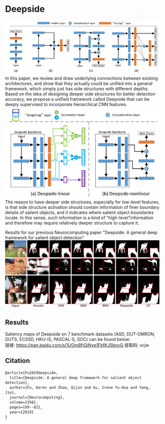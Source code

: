 # Deepside
![alt text](ExistingScheme.png)
  In this paper, we review and draw underlying connections between existing architectures, and show that they actually could be unified into a general framework, which simply just has side structures with different depths. Based on the idea of designing deeper side structures for better detection accuracy, we propose a unified framework called Deepside that can be deeply supervised to incorporate hierarchical CNN features. 
![alt text](Deepside.png)  
  The reason to have deeper side structures, especially for low-level features, is that side structure activation should contain information of finer boundary details of salient objects, and it indicates where salient object boundaries locate. In this sense, such information is a kind of “high-level”information and therefore may require relatively deeper structure to capture it.  

Results for our previous Neurocomputing paper "Deepside: A general deep framework for salient object detection"
![alt text](Examples.png)
## Results
Saliency maps of Deepside on 7 benchmark datasets (ASD, DUT-OMRON, DUTS, ECSSD, HKU-IS, PASCAL-S, SOC) can be found below:  
链接: https://pan.baidu.com/s/1UOmBfjQiNyp1FkfKJ5bovQ 提取码: xcjw  

## Citation
    @article{Fu2019deepside,
      title={Deepside: A general deep framework for salient object detection},
      author={Fu, Keren and Zhao, Qijun and Gu, Irene Yu-Hua and Yang, Jie},
      journal={Neurocomputing},
      volume={356},
      pages={69--82},
      year={2019}
    }
